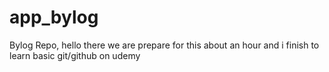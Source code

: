 # app_bylog

Bylog Repo, hello there we are prepare for this about an hour and i finish to learn basic git/github on udemy
